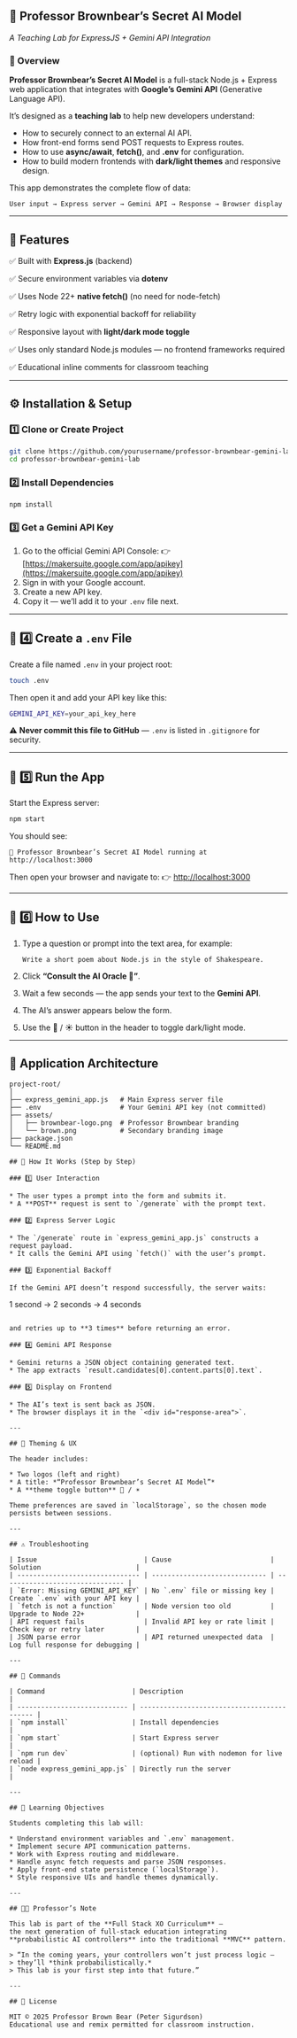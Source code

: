 ## 🧠 Professor Brownbear’s Secret AI Model

*A Teaching Lab for ExpressJS + Gemini API Integration*

### 🚀 Overview

**Professor Brownbear’s Secret AI Model** is a full-stack Node.js + Express web application that integrates with **Google’s Gemini API** (Generative Language API).

It’s designed as a **teaching lab** to help new developers understand:

* How to securely connect to an external AI API.
* How front-end forms send POST requests to Express routes.
* How to use **async/await**, **fetch()**, and **.env** for configuration.
* How to build modern frontends with **dark/light themes** and responsive design.

This app demonstrates the complete flow of data:

```
User input → Express server → Gemini API → Response → Browser display
```

---

## 🧩 Features

✅ Built with **Express.js** (backend)

✅ Secure environment variables via **dotenv**

✅ Uses Node 22+ **native fetch()** (no need for node-fetch)

✅ Retry logic with exponential backoff for reliability

✅ Responsive layout with **light/dark mode toggle**

✅ Uses only standard Node.js modules — no frontend frameworks required

✅ Educational inline comments for classroom teaching

---

## ⚙️ Installation & Setup

### 1️⃣ Clone or Create Project

```bash
git clone https://github.com/yourusername/professor-brownbear-gemini-lab.git
cd professor-brownbear-gemini-lab
```

### 2️⃣ Install Dependencies

```bash
npm install
```

### 3️⃣ Get a Gemini API Key

1. Go to the official Gemini API Console:
   👉 [https://makersuite.google.com/app/apikey](https://makersuite.google.com/app/apikey)
2. Sign in with your Google account.
3. Create a new API key.
4. Copy it — we’ll add it to your `.env` file next.

---

## 🔐 4️⃣ Create a `.env` File

Create a file named `.env` in your project root:

```bash
touch .env
```

Then open it and add your API key like this:

```bash
GEMINI_API_KEY=your_api_key_here
```

⚠️ **Never commit this file to GitHub** — `.env` is listed in `.gitignore` for security.

---

## 🧮 5️⃣ Run the App

Start the Express server:

```bash
npm start
```

You should see:

```
🚀 Professor Brownbear’s Secret AI Model running at http://localhost:3000
```

Then open your browser and navigate to:
👉 [http://localhost:3000](http://localhost:3000)

---

## 🧪 6️⃣ How to Use

1. Type a question or prompt into the text area, for example:

   ```
   Write a short poem about Node.js in the style of Shakespeare.
   ```
2. Click **“Consult the AI Oracle 🧠”**.
3. Wait a few seconds — the app sends your text to the **Gemini API**.
4. The AI’s answer appears below the form.
5. Use the 🌙 / ☀️ button in the header to toggle dark/light mode.

---

## 🧬 Application Architecture

```
project-root/
│
├── express_gemini_app.js   # Main Express server file
├── .env                    # Your Gemini API key (not committed)
├── assets/
│   ├── brownbear-logo.png  # Professor Brownbear branding
│   └── brown.png           # Secondary branding image
├── package.json
└── README.md

## 🧭 How It Works (Step by Step)

### 1️⃣ User Interaction

* The user types a prompt into the form and submits it.
* A **POST** request is sent to `/generate` with the prompt text.

### 2️⃣ Express Server Logic

* The `/generate` route in `express_gemini_app.js` constructs a request payload.
* It calls the Gemini API using `fetch()` with the user’s prompt.

### 3️⃣ Exponential Backoff

If the Gemini API doesn’t respond successfully, the server waits:

```
1 second → 2 seconds → 4 seconds
```

and retries up to **3 times** before returning an error.

### 4️⃣ Gemini API Response

* Gemini returns a JSON object containing generated text.
* The app extracts `result.candidates[0].content.parts[0].text`.

### 5️⃣ Display on Frontend

* The AI’s text is sent back as JSON.
* The browser displays it in the `<div id="response-area">`.

---

## 🎨 Theming & UX

The header includes:

* Two logos (left and right)
* A title: *“Professor Brownbear’s Secret AI Model”*
* A **theme toggle button** 🌙 / ☀️

Theme preferences are saved in `localStorage`, so the chosen mode persists between sessions.

---

## ⚠️ Troubleshooting

| Issue                           | Cause                         | Solution                        |
| ------------------------------- | ----------------------------- | ------------------------------- |
| `Error: Missing GEMINI_API_KEY` | No `.env` file or missing key | Create `.env` with your API key |
| `fetch is not a function`       | Node version too old          | Upgrade to Node 22+             |
| API request fails               | Invalid API key or rate limit | Check key or retry later        |
| JSON parse error                | API returned unexpected data  | Log full response for debugging |

---

## 🧰 Commands

| Command                      | Description                                 |
| ---------------------------- | ------------------------------------------- |
| `npm install`                | Install dependencies                        |
| `npm start`                  | Start Express server                        |
| `npm run dev`                | (optional) Run with nodemon for live reload |
| `node express_gemini_app.js` | Directly run the server                     |

---

## 📘 Learning Objectives

Students completing this lab will:

* Understand environment variables and `.env` management.
* Implement secure API communication patterns.
* Work with Express routing and middleware.
* Handle async fetch requests and parse JSON responses.
* Apply front-end state persistence (`localStorage`).
* Style responsive UIs and handle themes dynamically.

---

## 🧑‍🏫 Professor’s Note

This lab is part of the **Full Stack XO Curriculum** —
the next generation of full-stack education integrating **probabilistic AI controllers** into the traditional **MVC** pattern.

> “In the coming years, your controllers won’t just process logic —
> they’ll *think probabilistically.*
> This lab is your first step into that future.”

---

## 🪪 License

MIT © 2025 Professor Brown Bear (Peter Sigurdson)
Educational use and remix permitted for classroom instruction.

